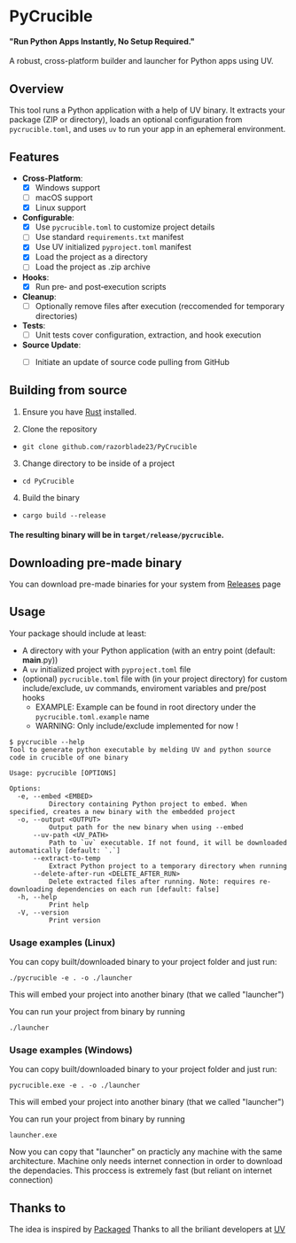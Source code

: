 # PyCrucible
#### "Run Python Apps Instantly, No Setup Required."

A robust, cross-platform builder and launcher for Python apps using UV.

## Overview

This tool runs a Python application with a help of UV binary. It extracts your package (ZIP or directory), loads an optional configuration from `pycrucible.toml`, and uses `uv` to run your app in an ephemeral environment.

## Features

- **Cross-Platform**: 
    - [x] Windows support
    - [ ] macOS support
    - [x] Linux support
- **Configurable**: 
    - [x] Use `pycrucible.toml` to customize project details
    - [ ] Use standard `requirements.txt` manifest
    - [x] Use UV initialized `pyproject.toml` manifest
    - [x] Load the project as a directory
    - [ ] Load the project as .zip archive
- **Hooks**:
    - [x] Run pre‑ and post‑execution scripts
- **Cleanup**: 
    - [ ] Optionally remove files after execution (reccomended for temporary directories)
- **Tests**:
    - [ ] Unit tests cover configuration, extraction, and hook execution
- **Source Update**:
    - [ ] Initiate an update of source code pulling from GitHub


## Building from source

1. Ensure you have [Rust](https://www.rust-lang.org/) installed.

2. Clone the repository
 - `git clone github.com/razorblade23/PyCrucible`

3. Change directory to be inside of a project
 - `cd PyCrucible`

4. Build the binary
 - `cargo build --release`

#### The resulting binary will be in `target/release/pycrucible`.


## Downloading pre-made binary
You can download pre-made binaries for your system from [Releases](https://github.com/razorblade23/PyCrucible/releases/latest) page


## Usage
Your package should include at least:
- A directory with your Python application (with an entry point (default: __main__.py))
- A `uv` initialized project with `pyproject.toml` file
- (optional) `pycrucible.toml` file with (in your project directory) for custom include/exclude, uv commands, enviroment variables and pre/post hooks
    - EXAMPLE: Example can be found in root directory under the `pycrucible.toml.example` name
    - WARNING: Only include/exclude implemented for now !


```
$ pycrucible --help
Tool to generate python executable by melding UV and python source code in crucible of one binary

Usage: pycrucible [OPTIONS]

Options:
  -e, --embed <EMBED>
          Directory containing Python project to embed. When specified, creates a new binary with the embedded project
  -o, --output <OUTPUT>
          Output path for the new binary when using --embed
      --uv-path <UV_PATH>
          Path to `uv` executable. If not found, it will be downloaded automatically [default: `.`]
      --extract-to-temp
          Extract Python project to a temporary directory when running
      --delete-after-run <DELETE_AFTER_RUN>
          Delete extracted files after running. Note: requires re-downloading dependencies on each run [default: false]
  -h, --help
          Print help
  -V, --version
          Print version
```

### Usage examples (Linux)
You can copy built/downloaded binary to your project folder and just run:

`./pycrucible -e . -o ./launcher`

This will embed your project into another binary (that we called "launcher")

You can run your project from binary by running

`./launcher`

### Usage examples (Windows)
You can copy built/downloaded binary to your project folder and just run:

`pycrucible.exe -e . -o ./launcher`

This will embed your project into another binary (that we called "launcher")

You can run your project from binary by running

`launcher.exe`

Now you can copy that "launcher" on practicly any machine with the same architecture.
Machine only needs internet connection in order to download the dependacies.
This proccess is extremely fast (but reliant on internet connection)


## Thanks to
The idea is inspired by [Packaged](https://packaged.live/)
Thanks to all the briliant developers at [UV](https://astral.sh/blog/uv)
